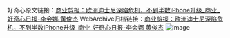 好奇心原文链接：[商业剪报：欧洲迪士尼深陷危机，不到半数iPhone升级_商业_好奇心日报-李会娜 黄俊杰](https://www.qdaily.com/articles/2712.html)
WebArchive归档链接：[商业剪报：欧洲迪士尼深陷危机，不到半数iPhone升级_商业_好奇心日报-李会娜 黄俊杰](http://web.archive.org/web/20160421010843/http://www.qdaily.com/articles/2712.html)
![image](http://ww3.sinaimg.cn/large/007d5XDply1g3v6f805pwj30u05esb2a)